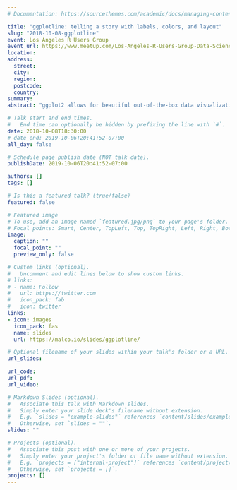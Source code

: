 ```yaml
---
# Documentation: https://sourcethemes.com/academic/docs/managing-content/

title: "ggplotline: telling a story with labels, colors, and layout"
slug: "2018-10-08-ggplotline"
event: Los Angeles R Users Group
event_url: https://www.meetup.com/Los-Angeles-R-Users-Group-Data-Science/events/254994541/
location:
address:
  street:
  city:
  region:
  postcode:
  country:
summary:
abstract: "ggplot2 allows for beautiful out-of-the-box data visualizations. The defaults are thoughtful and work well in a lot of situations, but they will never know the story that you want to tell with your plot. I’ll talk about a few ways to use ggplot2 and extension packages to guide your story. Using a case study, I’ll cover some built-in tools to use color, themes, and direct labeling to highlight important parts of your plot. I’ll then talk about two packages, ggrepel and gghighlight, that make it easy to add labels and colors in a way that focuses the reader's attention. Finally, I’ll talk about arranging and annotating plots with some tools in ggplot2, cowplot, and patchwork to develop your narrative."

# Talk start and end times.
#   End time can optionally be hidden by prefixing the line with `#`.
date: 2018-10-08T18:30:00 
# date_end: 2019-10-06T20:41:52-07:00
all_day: false

# Schedule page publish date (NOT talk date).
publishDate: 2019-10-06T20:41:52-07:00

authors: []
tags: []

# Is this a featured talk? (true/false)
featured: false

# Featured image
# To use, add an image named `featured.jpg/png` to your page's folder. 
# Focal points: Smart, Center, TopLeft, Top, TopRight, Left, Right, BottomLeft, Bottom, BottomRight.
image:
  caption: ""
  focal_point: ""
  preview_only: false

# Custom links (optional).
#   Uncomment and edit lines below to show custom links.
# links:
# - name: Follow
#   url: https://twitter.com
#   icon_pack: fab
#   icon: twitter
links:
- icon: images
  icon_pack: fas
  name: slides
  url: https://malco.io/slides/ggplotline/

# Optional filename of your slides within your talk's folder or a URL.
url_slides:

url_code:
url_pdf:
url_video:

# Markdown Slides (optional).
#   Associate this talk with Markdown slides.
#   Simply enter your slide deck's filename without extension.
#   E.g. `slides = "example-slides"` references `content/slides/example-slides.md`.
#   Otherwise, set `slides = ""`.
slides: ""

# Projects (optional).
#   Associate this post with one or more of your projects.
#   Simply enter your project's folder or file name without extension.
#   E.g. `projects = ["internal-project"]` references `content/project/deep-learning/index.md`.
#   Otherwise, set `projects = []`.
projects: []
---
```

